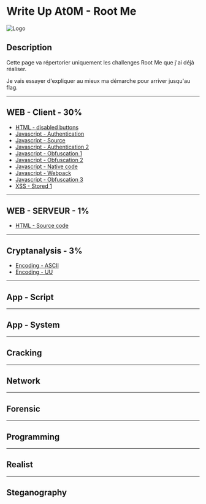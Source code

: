 # Write Up At0M - Root Me
![Logo](https://marc-emmanuel9.github.io/Root%20Me/Ressources/root.jpg)
## Description

Cette page va répertorier uniquement les challenges Root Me que j'ai déjà réaliser.

Je vais essayer d'expliquer au mieux ma démarche pour arriver jusqu'au flag.

-------------
## WEB - Client - 30%
* [HTML - disabled buttons](https://marc-emmanuel9.github.io/Root%20Me/WEB%20-%20Client/HTML%20-%20disabled%20buttons/)
* [Javascript - Authentication](https://marc-emmanuel9.github.io/Root%20Me/WEB%20-%20Client/Javascript%20-%20Authentication/)
* [Javascript - Source](https://marc-emmanuel9.github.io/Root%20Me/WEB%20-%20Client/Javascript%20-%20Source/)
* [Javascript - Authentication 2](https://marc-emmanuel9.github.io/Root%20Me/WEB%20-%20Client/Javascript%20-%20Authentication%202/)
* [Javascript - Obfuscation 1](https://marc-emmanuel9.github.io/Root%20Me/WEB%20-%20Client/Javascript%20-%20Obfuscation%201/)
* [Javascript - Obfuscation 2](https://marc-emmanuel9.github.io/Root%20Me/WEB%20-%20Client/Javascript%20-%20Obfuscation%202/)
* [Javascript - Native code](https://marc-emmanuel9.github.io/Root%20Me/WEB%20-%20Client/Javascript%20-%20Native%20code/)
* [Javascript - Webpack](https://marc-emmanuel9.github.io/Root%20Me/WEB%20-%20Client/Javascript%20-%20Webpack/)
* [Javascript - Obfuscation 3](https://marc-emmanuel9.github.io/Root%20Me/WEB%20-%20-Client/Javascript%20-%20Obfuscation%203/)
* [XSS - Stored 1](https://marc-emmanuel9.github.io/Root%20Me/WEB%20-%20Client/XSS%20-%20Stored%201/)

-------------
## WEB - SERVEUR - 1%
* [HTML - Source code](https://marc-emmanuel9.github.io/Root%20Me/WEB%20-%20Serveur/HTML%20-%20Source%20code/)

-------------
## Cryptanalysis - 3%
* [Encoding - ASCII](https://marc-emmanuel9.github.io/Root%20Me/Cryptanalysis/Encoding%20-%20ASCII/)
* [Encoding - UU](https://marc-emmanuel9.github.io/Root%20Me/Cryptanalysis/Encoding%20-%20UU/)

-------------
## App - Script

-------------
## App - System

-------------
## Cracking

-------------
## Network

-------------
## Forensic

-------------
## Programming

-------------
## Realist

-------------
## Steganography